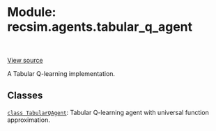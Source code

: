 <div itemscope itemtype="http://developers.google.com/ReferenceObject">
<meta itemprop="name" content="recsim.agents.tabular_q_agent" />
<meta itemprop="path" content="Stable" />
</div>

# Module: recsim.agents.tabular_q_agent

<table class="tfo-notebook-buttons tfo-api" align="left">
</table>

<a target="_blank" href="https://github.com/google-research/recsim/recsim/agents/tabular_q_agent.py">View
source</a>

A Tabular Q-learning implementation.

<!-- Placeholder for "Used in" -->

## Classes

[`class TabularQAgent`](../../recsim/agents/tabular_q_agent/TabularQAgent.md):
Tabular Q-learning agent with universal function approximation.
